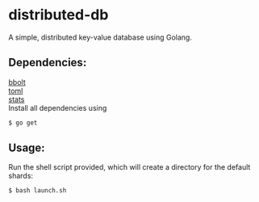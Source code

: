 # distributed-db
A simple, distributed key-value database using Golang.
## Dependencies:
[bbolt](https://github.com/etcd-io/bbolt) 
\
[toml](https://github.com/BurntSushi/toml)
\
[stats](https://github.com/montanaflynn/stats)
\
Install all dependencies using
```sh
$ go get
```

## Usage:
Run the shell script provided, which will create a directory for the default shards:
```sh
$ bash launch.sh
```